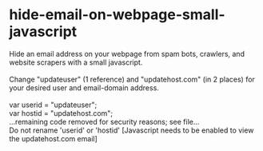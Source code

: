 # hide-email-on-webpage-small-javascript

Hide an email address on your webpage from spam bots, crawlers, and website scrapers with a small javascript.
<br><br>
Change "updateuser" (1 reference) and "updatehost.com" (in 2 places) for your desired user and email-domain address.
<br><br>
var userid = "updateuser";<br>
var hostid = "updatehost.com";<br>
...remaining code removed for security reasons; see file...<br>
Do not rename 'userid' or 'hostid'
<noscript> [Javascript needs to be enabled to view the updatehost.com email] </noscript>
